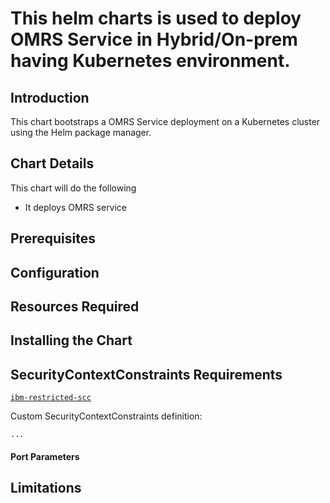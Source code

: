 # This helm charts is used to deploy OMRS Service in Hybrid/On-prem having Kubernetes environment.

## Introduction

This chart bootstraps a OMRS Service deployment on a Kubernetes cluster using the Helm package manager.

## Chart Details

This chart will do the following
- It deploys OMRS service

## Prerequisites

## Configuration

## Resources Required

## Installing the Chart

## SecurityContextConstraints Requirements
[`ibm-restricted-scc`](https://ibm.biz/cpkspec-scc)

Custom SecurityContextConstraints definition:
```
...
```
#### Port Parameters

## Limitations
